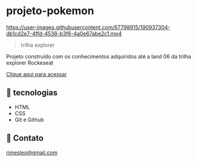 # projeto-pokemon

https://user-images.githubusercontent.com/67798915/190937304-db1cd2e7-4ffd-4538-b3f6-4a0e67abe2c1.mp4


>trilha explorer

Projeto construído com os conhecimentos adquiridos até a land 06 da trilha explorer Rockeseat


[Clique aqui para acessar](https://leonardorimes.github.io/nlw-esports-explorer/)


## 🔨 tecnologias 
- HTML
- CSS
- Git e Github

## 💙 Contato

rimesleo@gmail.com

